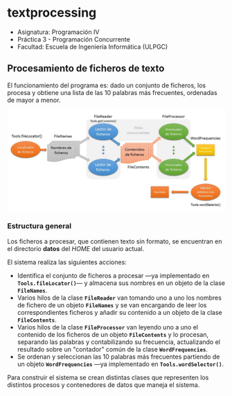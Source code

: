 # textprocessing
* Asignatura: Programación IV
* Práctica 3 - Programación Concurrente
* Facultad: Escuela de Ingeniería Informática (ULPGC)



## Procesamiento de ficheros de texto

El funcionamiento del programa es: dado un conjunto de ficheros, los procesa y obtiene una lista de las 10 palabras más frecuentes, ordenadas de mayor a menor. 

<img src="dibujo.png" alt="image-20200514015738156" style="zoom:80%;" />

### Estructura general

Los ficheros a procesar, que contienen texto sin formato, se encuentran en el directorio **datos** del *HOME* del usuario actual.

El sistema realiza las siguientes acciones:

- Identifica el conjunto de ficheros a procesar —ya implementado en **`Tools.fileLocator()`**— y almacena sus nombres en un objeto de la clase **`FileNames`**.
- Varios hilos de la clase **`FileReader`** van tomando uno a uno los nombres de fichero de un objeto **`FileNames`** y se van encargando de leer los correspondientes ficheros y añadir su contenido a un objeto de la clase **`FileContents`**.
- Varios hilos de la clase **`FileProcessor`** van leyendo uno a uno el contenido de los ficheros de un objeto **`FileContents`** y lo procesan, separando las palabras y contabilizando su frecuencia,  actualizando el resultado sobre un "contador" común de la clase **`WordFrequencies`**.
- Se ordenan y seleccionan las 10 palabras más frecuentes partiendo de un objeto **`WordFrequencies`** —ya implementado en **`Tools.wordSelector()`**.

Para construir el sistema se crean distintas clases que  representen los distintos procesos y contenedores de datos que maneja el sistema.

